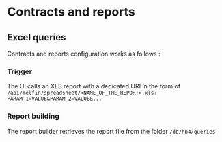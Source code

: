 # Contracts and reports

## Excel queries

Contracts and reports configuration works as follows :

### Trigger

The UI calls an XLS report with a dedicated URI in the form of 
`/api/melfin/spreadsheet/<NAME_OF_THE_REPORT>.xls?PARAM_1=VALUE&PARAM_2=VALUE&...`

### Report building

The report builder retrieves the report file from the folder `/db/hb4/queries` 


